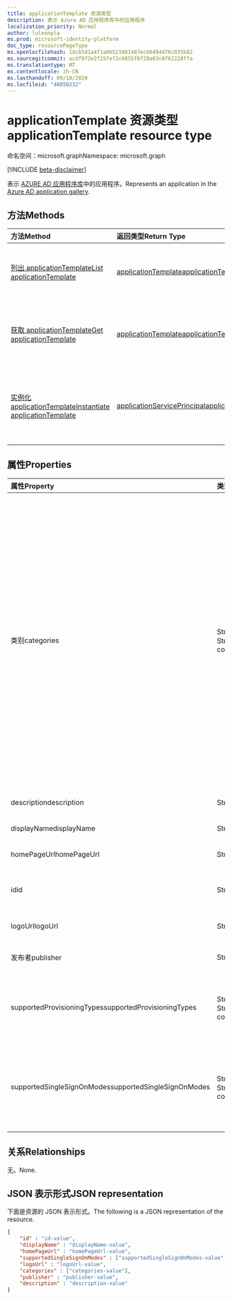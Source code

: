 ```yaml
---
title: applicationTemplate 资源类型
description: 表示 Azure AD 应用程序库中的应用程序
localization_priority: Normal
author: luleonpla
ms.prod: microsoft-identity-platform
doc_type: resourcePageType
ms.openlocfilehash: 1dcb5d1a4f1a86521081487ec66494d76c035b82
ms.sourcegitcommit: acdf972e2f25fef2c6855f6f28a63c0762228ffa
ms.translationtype: MT
ms.contentlocale: zh-CN
ms.lasthandoff: 09/18/2020
ms.locfileid: "48050232"
---
```

# <a name="applicationtemplate-resource-type"></a><span data-ttu-id="e5224-103">applicationTemplate 资源类型</span><span class="sxs-lookup"><span data-stu-id="e5224-103">applicationTemplate resource type</span></span>

<span data-ttu-id="e5224-104">命名空间：microsoft.graph</span><span class="sxs-lookup"><span data-stu-id="e5224-104">Namespace: microsoft.graph</span></span>

[!INCLUDE [beta-disclaimer](../../includes/beta-disclaimer.md)]

<span data-ttu-id="e5224-105">表示 [AZURE AD 应用程序库](/azure/active-directory/saas-apps/tutorial-list)中的应用程序。</span><span class="sxs-lookup"><span data-stu-id="e5224-105">Represents an application in the [Azure AD application gallery](/azure/active-directory/saas-apps/tutorial-list).</span></span>

## <a name="methods"></a><span data-ttu-id="e5224-106">方法</span><span class="sxs-lookup"><span data-stu-id="e5224-106">Methods</span></span>

| <span data-ttu-id="e5224-107">方法</span><span class="sxs-lookup"><span data-stu-id="e5224-107">Method</span></span>       | <span data-ttu-id="e5224-108">返回类型</span><span class="sxs-lookup"><span data-stu-id="e5224-108">Return Type</span></span> | <span data-ttu-id="e5224-109">说明</span><span class="sxs-lookup"><span data-stu-id="e5224-109">Description</span></span> |
|:-------------|:------------|:------------|
|[<span data-ttu-id="e5224-110">列出 applicationTemplate</span><span class="sxs-lookup"><span data-stu-id="e5224-110">List applicationTemplate</span></span>](../api/applicationtemplate-list.md)|[<span data-ttu-id="e5224-111">applicationTemplate</span><span class="sxs-lookup"><span data-stu-id="e5224-111">applicationTemplate</span></span>](applicationtemplate.md)|<span data-ttu-id="e5224-112">检索 applicationTemplate 对象的列表。</span><span class="sxs-lookup"><span data-stu-id="e5224-112">Retrieve a list of applicationTemplate objects.</span></span>|
| [<span data-ttu-id="e5224-113">获取 applicationTemplate</span><span class="sxs-lookup"><span data-stu-id="e5224-113">Get applicationTemplate</span></span>](../api/applicationtemplate-get.md) | [<span data-ttu-id="e5224-114">applicationTemplate</span><span class="sxs-lookup"><span data-stu-id="e5224-114">applicationTemplate</span></span>](applicationtemplate.md) | <span data-ttu-id="e5224-115">读取 applicationTemplate 对象的属性和关系。</span><span class="sxs-lookup"><span data-stu-id="e5224-115">Read properties and relationships of applicationTemplate object.</span></span> |
|[<span data-ttu-id="e5224-116">实例化 applicationTemplate</span><span class="sxs-lookup"><span data-stu-id="e5224-116">Instantiate applicationTemplate</span></span>](../api/applicationtemplate-instantiate.md)|[<span data-ttu-id="e5224-117">applicationServicePrincipal</span><span class="sxs-lookup"><span data-stu-id="e5224-117">applicationServicePrincipal</span></span>](applicationserviceprincipal.md)| <span data-ttu-id="e5224-118">将 Azure AD 应用程序库中的应用程序实例添加到目录中。</span><span class="sxs-lookup"><span data-stu-id="e5224-118">Add an instance of an application from the Azure AD application gallery into your directory.</span></span>|


## <a name="properties"></a><span data-ttu-id="e5224-119">属性</span><span class="sxs-lookup"><span data-stu-id="e5224-119">Properties</span></span>

| <span data-ttu-id="e5224-120">属性</span><span class="sxs-lookup"><span data-stu-id="e5224-120">Property</span></span>     | <span data-ttu-id="e5224-121">类型</span><span class="sxs-lookup"><span data-stu-id="e5224-121">Type</span></span>        | <span data-ttu-id="e5224-122">说明</span><span class="sxs-lookup"><span data-stu-id="e5224-122">Description</span></span> |
|:-------------|:------------|:------------|
|<span data-ttu-id="e5224-123">类别</span><span class="sxs-lookup"><span data-stu-id="e5224-123">categories</span></span>|<span data-ttu-id="e5224-124">String 集合</span><span class="sxs-lookup"><span data-stu-id="e5224-124">String collection</span></span>|<span data-ttu-id="e5224-125">应用程序的类别列表。</span><span class="sxs-lookup"><span data-stu-id="e5224-125">The list of categories for the application.</span></span> <span data-ttu-id="e5224-126">受支持的值可以是：、、、、、、、、、、、、、、、、、、、、、、 `Collaboration` `Business Management` `Consumer` `Content management` `CRM` `Data services` `Developer services` `E-commerce` `Education` `ERP` `Finance` `Health` `Human resources` `IT infrastructure` `Mail` `Management` `Marketing` `Media` `Productivity` `Project management` `Telecommunications` `Tools, Travel` 和 `Web design & hosting` 。</span><span class="sxs-lookup"><span data-stu-id="e5224-126">Supported values can be: `Collaboration`, `Business Management`, `Consumer`,`Content management`, `CRM`, `Data services`, `Developer services`, `E-commerce`, `Education`, `ERP`, `Finance`, `Health`, `Human resources`, `IT infrastructure`, `Mail`, `Management`, `Marketing`, `Media`, `Productivity`, `Project management`, `Telecommunications`, `Tools, Travel`, and `Web design & hosting`.</span></span>|
|<span data-ttu-id="e5224-127">description</span><span class="sxs-lookup"><span data-stu-id="e5224-127">description</span></span>|<span data-ttu-id="e5224-128">String</span><span class="sxs-lookup"><span data-stu-id="e5224-128">String</span></span>|<span data-ttu-id="e5224-129">应用程序的说明。</span><span class="sxs-lookup"><span data-stu-id="e5224-129">A description of the application.</span></span>|
|<span data-ttu-id="e5224-130">displayName</span><span class="sxs-lookup"><span data-stu-id="e5224-130">displayName</span></span>|<span data-ttu-id="e5224-131">String</span><span class="sxs-lookup"><span data-stu-id="e5224-131">String</span></span>|<span data-ttu-id="e5224-132">应用程序名。</span><span class="sxs-lookup"><span data-stu-id="e5224-132">The name of the application.</span></span>|
|<span data-ttu-id="e5224-133">homePageUrl</span><span class="sxs-lookup"><span data-stu-id="e5224-133">homePageUrl</span></span>|<span data-ttu-id="e5224-134">String</span><span class="sxs-lookup"><span data-stu-id="e5224-134">String</span></span>|<span data-ttu-id="e5224-135">应用程序的主页 URL。</span><span class="sxs-lookup"><span data-stu-id="e5224-135">The home page URL of the application.</span></span>|
|<span data-ttu-id="e5224-136">id</span><span class="sxs-lookup"><span data-stu-id="e5224-136">id</span></span>|<span data-ttu-id="e5224-137">String</span><span class="sxs-lookup"><span data-stu-id="e5224-137">String</span></span>| <span data-ttu-id="e5224-138">应用程序的唯一标识符。</span><span class="sxs-lookup"><span data-stu-id="e5224-138">Unique identifier for the application.</span></span> <span data-ttu-id="e5224-139">只读。</span><span class="sxs-lookup"><span data-stu-id="e5224-139">Read-only.</span></span>|
|<span data-ttu-id="e5224-140">logoUrl</span><span class="sxs-lookup"><span data-stu-id="e5224-140">logoUrl</span></span>|<span data-ttu-id="e5224-141">String</span><span class="sxs-lookup"><span data-stu-id="e5224-141">String</span></span>|<span data-ttu-id="e5224-142">用于获取此应用程序徽标的 URL。</span><span class="sxs-lookup"><span data-stu-id="e5224-142">The URL to get the logo for this application.</span></span>|
|<span data-ttu-id="e5224-143">发布者</span><span class="sxs-lookup"><span data-stu-id="e5224-143">publisher</span></span>|<span data-ttu-id="e5224-144">String</span><span class="sxs-lookup"><span data-stu-id="e5224-144">String</span></span>|<span data-ttu-id="e5224-145">此应用程序的发布者的名称。</span><span class="sxs-lookup"><span data-stu-id="e5224-145">The name of the publisher for this application.</span></span>|
|<span data-ttu-id="e5224-146">supportedProvisioningTypes</span><span class="sxs-lookup"><span data-stu-id="e5224-146">supportedProvisioningTypes</span></span>|<span data-ttu-id="e5224-147">String 集合</span><span class="sxs-lookup"><span data-stu-id="e5224-147">String collection</span></span>|<span data-ttu-id="e5224-148">此应用程序支持的预配模式的列表。</span><span class="sxs-lookup"><span data-stu-id="e5224-148">The list of provisioning modes supported by this application.</span></span> <span data-ttu-id="e5224-149">唯一有效的值为 `sync` 。</span><span class="sxs-lookup"><span data-stu-id="e5224-149">The only valid value is `sync`.</span></span>|
|<span data-ttu-id="e5224-150">supportedSingleSignOnModes</span><span class="sxs-lookup"><span data-stu-id="e5224-150">supportedSingleSignOnModes</span></span>|<span data-ttu-id="e5224-151">String 集合</span><span class="sxs-lookup"><span data-stu-id="e5224-151">String collection</span></span>|<span data-ttu-id="e5224-152">此应用程序支持的单一登录模式列表。</span><span class="sxs-lookup"><span data-stu-id="e5224-152">The list of single sign-on modes supported by this application.</span></span> <span data-ttu-id="e5224-153">受支持的值为 `password` 、、 `saml` `external` 和 `oidc` 。</span><span class="sxs-lookup"><span data-stu-id="e5224-153">The supported values are `password`, `saml`, `external`, and `oidc`.</span></span>|

## <a name="relationships"></a><span data-ttu-id="e5224-154">关系</span><span class="sxs-lookup"><span data-stu-id="e5224-154">Relationships</span></span>

<span data-ttu-id="e5224-155">无。</span><span class="sxs-lookup"><span data-stu-id="e5224-155">None.</span></span>

## <a name="json-representation"></a><span data-ttu-id="e5224-156">JSON 表示形式</span><span class="sxs-lookup"><span data-stu-id="e5224-156">JSON representation</span></span>

<span data-ttu-id="e5224-157">下面是资源的 JSON 表示形式。</span><span class="sxs-lookup"><span data-stu-id="e5224-157">The following is a JSON representation of the resource.</span></span>

<!-- {
  "blockType": "resource",
  "optionalProperties": [

  ],
  "@odata.type": "microsoft.graph.applicationTemplate",
  "baseType": "",
  "keyProperty": "id"
}-->

```json
{
    "id" : "id-value",
    "displayName" : "displayName-value",
    "homePageUrl" : "homePageUrl-value",
    "supportedSingleSignOnModes" : ["supportedSingleSignOnModes-value"],
    "logoUrl" : "logoUrl-value",
    "categories" : ["categories-value"],
    "publisher" : "publisher-value",
    "description" : "description-value"
}
```

<!-- uuid: 16cd6b66-4b1a-43a1-adaf-3a886856ed98
2019-02-04 14:57:30 UTC -->
<!-- {
  "type": "#page.annotation",
  "description": "applicationTemplate resource",
  "keywords": "",
  "section": "documentation",
  "tocPath": ""
}-->


